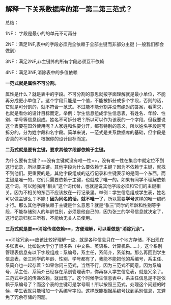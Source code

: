 ## 解释一下关系数据库的第一第二第三范式？

总结：

1NF： 字段是最小的的单元不可再分

2NF：满足1NF,表中的字段必须完全依赖于全部主键而非部分主键 (一般我们都会做到)

3NF：满足2NF,非主键外的所有字段必须互不依赖

4NF：满足3NF,消除表中的多值依赖

**一范式就是属性不可分割。**

属性是什么？就是表中的字段。不可分割的意思就按字面理解就是最小单位，不能再分成更小单位了。这个字段只能是一个值，不能被拆分成多个字段，否则的话，它就是可分割的，就不符合一范式。不过能不能分割并没有绝对的答案，看需求，也就是看你的设计目标而定。举例：学生信息组成学生信息表，有姓名、年龄、性别、学号等信息组成。姓名不可拆分吧？所以可以作为该表的一个字段。但我要说这个表要在国外使用呢？人家姓和名要分开，都有特别的意义，所以姓名字段是可拆分的，分为姓字段和名字段。简单来说，一范式是关系数据库的基础，但字段是否真的不可拆分，根据你的设计目标而定。

**二范式就是要有主键，要求其他字段都依赖于主键。**

为什么要有主键？==没有主键就没有唯一性==，没有唯一性在集合中就定位不到这行记录，所以要主键。其他字段为什么要依赖于主键？因为不依赖于主键，就找不到他们。更重要的是，其他字段组成的这行记录和主键表示的是同一个东西，而主键是唯一的，它们只需要依赖于主键，也就成了唯一的。如果有同学不理解依赖这个词，可以勉强用“相关”这个词代替，也就是说其他字段必须和它们的主键相关。因为不相关的东西不应该放在一行记录里。举例：学生信息组成学生表，姓名可以做主键么？不能！**因为同名的话，就不唯一了**，所以需要**学号**这样的唯一编码才行。那么其他字段依赖于主键是什么意思？就是“张三”同学的年龄和性别等字段，不能存储别人的年龄性别，必须是他自己的，因为张三的学号信息就决定了，这行记录归张三所有，不能给无关人员使用。

**三范式就是要==消除传递依赖==，方便理解，可以看做是“消除冗余”。**

==消除冗余==应该比较好理解一些，就是各种信息只在一个地方存储，不出现在多张表中。比如说大学分了很多系（中文系、英语系、计算机系……），这个系别管理表信息有以下字段组成：系编号，系主任，系简介，系架构。那么再回到学生信息表，张三同学的年龄、性别、学号都有了，我能不能把他的系编号，系主任、系简介也一起存着？如果你问三范式，当然不行，因为三范式不同意。因为系编号，系主任、系简介已经存在系别管理表中，你再存入学生信息表，就是冗余了。三范式中说的传递依赖，就出现了。这个时候学生信息表中，系主任信息是不是依赖于系编号了？而这个表的主键可是学号啊！所以按照三范式，处理这个问题的时候，学生表就只能增加一个系编号字段。这样既能根据系编号找到系别信息，又避免了冗余存储的问题。

